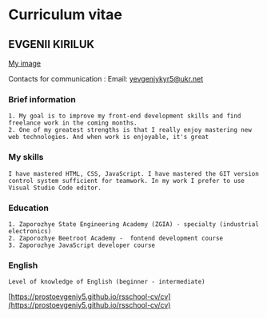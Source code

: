 #      Curriculum vitae  

## EVGENII KIRILUK

[My image](/home/evgeniy/Изображения/my_avatar.png)

Contacts for communication
:    Email\: yevgeniykyr5@ukr.net

### Brief information
```
1. My goal is to improve my front-end development skills and find freelance work in the coming months. 
2. One of my greatest strengths is that I really enjoy mastering new web technologies. And when work is enjoyable, it's great 
```
### My skills 
```
I have mastered HTML, CSS, JavaScript. I have mastered the GIT version control system sufficient for teamwork. In my work I prefer to use Visual Studio Code editor.
```
###  Education
```
1. Zaporozhye State Engineering Academy (ZGIA) - specialty (industrial electronics) 
2. Zaporozhye Beetroot Academy -  fontend development course 
3. Zaporozhye JavaScript developer course
```
### English
```
Level of knowledge of English (beginner - intermediate) 
```
[https://prostoevgeniy5.github.io/rsschool-cv/cv](https://prostoevgeniy5.github.io/rsschool-cv/cv)